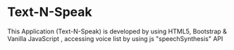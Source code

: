 # Text-N-Speak
This Application (Text-N-Speak) is developed by using HTML5, Bootstrap & Vanilla JavaScript , accessing voice list by using js "speechSynthesis" API
